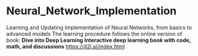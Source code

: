 # Neural_Network_Implementation
Learning and Updating Implementation of Neural Networks, from basics to advanced models
The learning procedure follows the online version of book:
**Dive into Deep Learning
Interactive deep learning book with code, math, and discussions**
https://d2l.ai/index.html
